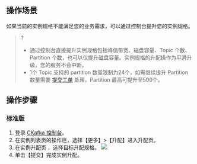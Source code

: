 ## 操作场景

如果当前的实例规格不能满足您的业务需求，可以通过控制台提升您的实例规格。

> ?
> - 通过控制台直接提升实例规格包括峰值带宽、磁盘容量、Topic 个数、Partition 个数，也可以仅提升磁盘容量。实例规格的升配操作为平滑升级，您的服务不会中断。
> - 1个 Topic 支持的 partition 数量限制为24个，如需继续提升 Partition 数量需要 [提交工单](https://console.cloud.tencent.com/workorder/category) 处理，Partition 最高可提升至500个。

## 操作步骤

### 标准版

1. 登录 [CKafka 控制台](https://console.cloud.tencent.com/ckafka)。
2. 在实例列表页的操作栏，选择【更多】>【升配】进入升配页。
3. 在实例升配页 ，选择目标升配规格。
   ![](https://main.qcloudimg.com/raw/7ea4106988f184ee748138d5c7119937.png)
4. 单击【提交】完成实例升配。
